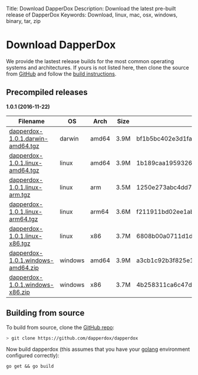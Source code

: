 Title: Download DapperDox
Description: Download the latest pre-built release of DapperDox
Keywords: Download, linux, mac, osx, windows, binary, tar, zip

# Download DapperDox

We provide the lastest release builds for the most common operating systems and architectures.
If yours is not listed here, then clone the source from [GitHub](http://github.com/dapperdox/dapperdox) and follow the [build instructions](#building-from-source).

## Precompiled releases

**1.0.1 (2016-11-22)**

| Filename | OS   | Arch | Size | Checksum |
| -------- | ---- | ---- | ---- | -------- |
[dapperdox-1.0.1.darwin-amd64.tgz](https://github.com/DapperDox/dapperdox/releases/download/v1.0.1/dapperdox-1.0.1.darwin-amd64.tgz) | darwin | amd64 | 3.9M | bf1b5bc402e3d1fa68bece7368f23a0a8b6fa42dae80daa2e31bd854a5b8081b |
[dapperdox-1.0.1.linux-amd64.tgz](https://github.com/DapperDox/dapperdox/releases/download/v1.0.1/dapperdox-1.0.1.linux-amd64.tgz) | linux | amd64 | 3.9M | 1b189caa195932653b351fdeb2ed3d0a3005941418c798211915c0f2a5de78f1 |
[dapperdox-1.0.1.linux-arm.tgz](https://github.com/DapperDox/dapperdox/releases/download/v1.0.1/dapperdox-1.0.1.linux-arm.tgz) | linux | arm | 3.5M | 1250e273abc4dd7ee352b4e52cedc9e151114b0ae1f9ae967fac665d02805aea |
[dapperdox-1.0.1.linux-arm64.tgz](https://github.com/DapperDox/dapperdox/releases/download/v1.0.1/dapperdox-1.0.1.linux-arm64.tgz) | linux | arm64 | 3.6M | f211911bd02ee1abe2e2959045779e18b75b72e8c1eca40c77afd084601d8ef0 |
[dapperdox-1.0.1.linux-x86.tgz](https://github.com/DapperDox/dapperdox/releases/download/v1.0.1/dapperdox-1.0.1.linux-x86.tgz) | linux | x86 | 3.7M | 6808b00a0711d1de0868ddf7ae47823839aed53d69b3f17787214f9921e7e98c |
[dapperdox-1.0.1.windows-amd64.zip](https://github.com/DapperDox/dapperdox/releases/download/v1.0.1/dapperdox-1.0.1.windows-amd64.zip) | windows | amd64 | 3.9M | a3cb1c92b3f825e1093236c44679c550bbbe5cfcdd11c52ce86124333308c83e |
[dapperdox-1.0.1.windows-x86.zip](https://github.com/DapperDox/dapperdox/releases/download/v1.0.1/dapperdox-1.0.1.windows-x86.zip) | windows | x86 | 3.7M | 4b258311ca6c47d1d25453d75bde769067aed0d0ff98a9726733017a68283ec4 |

## Building from source

To build from source, clone the [GitHub repo](https://github.com/dapperdox/dapperdox):

```bash
> git clone https://github.com/dapperdox/dapperdox
```

Now build dapperdox (this assumes that you have your [golang](https://golang.org/doc/install) environment configured correctly):

```
go get && go build
```
